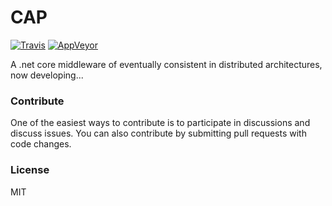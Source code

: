 # CAP

[![Travis](https://img.shields.io/travis/rust-lang/rust/master.svg?label=travis-ci&style=flat-square)](https://travis-ci.org/dotnetcore/CAP.svg?branch=master)
[![AppVeyor](https://img.shields.io/appveyor/ci/gruntjs/grunt.svg?label=appveyor&style=flat-square)](https://ci.appveyor.com/api/projects/status/4mpe0tbu7n126vyw?svg=true)

A .net core middleware of eventually consistent in distributed architectures, now developing...

### Contribute

One of the easiest ways to contribute is to participate in discussions and discuss issues. You can also contribute by submitting pull requests with code changes.

### License

MIT